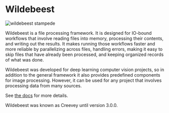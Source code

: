 # Wildebeest

![wildebeest stampede](https://github.com/ShopRunner/wildebeest/raw/master/docs/images/wildebeest_stampede.jpg)

Wildebeest is a file processing framework. It is designed for IO-bound workflows that involve reading files into memory, processing their contents, and writing out the results. It makes running those workflows faster and more reliable by parallelizing across files, handling errors, making it easy to skip files that have already been processed, and keeping organized records of what was done.

Wildebeest was developed for deep learning computer vision projects, so in addition to the general framework it also provides predefined components for image processing. However, it can be used for any project that involves processing data from many sources.

See [the docs](https://wildebeest.readthedocs.io/) for more details.

Wildebeest was known as Creevey until version 3.0.0.
